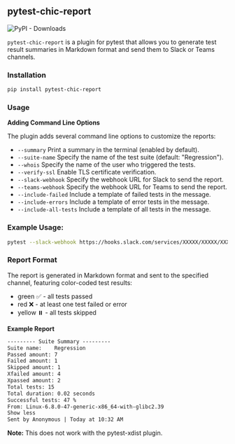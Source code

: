 ## pytest-chic-report

![PyPI - Downloads](https://img.shields.io/pypi/dm/pytest-chic-report?label=Downloads&style=social)


`pytest-chic-report` is a plugin for pytest that allows you to generate test result summaries in Markdown format and send them to Slack or Teams channels.

### Installation

```bash
pip install pytest-chic-report
```

### Usage

**Adding Command Line Options**

The plugin adds several command line options to customize the reports:

- `--summary` Print a summary in the terminal (enabled by default).
- `--suite-name` Specify the name of the test suite (default: "Regression").
- `--whois` Specify the name of the user who triggered the tests.
- `--verify-ssl` Enable TLS certificate verification.
- `--slack-webhook` Specify the webhook URL for Slack to send the report.
- `--teams-webhook` Specify the webhook URL for Teams to send the report.
- `--include-failed` Include a template of failed tests in the message.
- `--include-errors` Include a template of error tests in the message.
- `--include-all-tests` Include a template of all tests in the message.

### Example Usage:

```bash
pytest --slack-webhook https://hooks.slack.com/services/XXXXX/XXXXX/XXXXX
```


### Report Format

The report is generated in Markdown format and sent to the specified channel, featuring color-coded test results:

- green ✅ - all tests passed
- red ❌ - at least one test failed or error
- yellow ⏸️ - all tests skipped

**Example Report**

```markdown
--------- Suite Summary ---------
Suite name:    Regression
Passed amount: 7
Failed amount: 1
Skipped amount: 1
Xfailed amount: 4
Xpassed amount: 2
Total tests: 15
Total duration: 0.02 seconds
Successful tests: 47 %
From: Linux-6.8.0-47-generic-x86_64-with-glibc2.39
Show less
Sent by Anonymous | Today at 10:32 AM
```

**Note:** This does not work with the pytest-xdist plugin.
